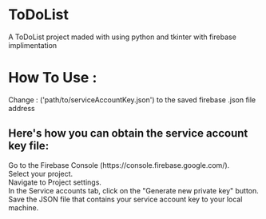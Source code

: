 <p>
<h1> ToDoList </h1>
A ToDoList project maded with using python and tkinter with firebase implimentation
</p>
<p>
<h1>How To Use : </h1>
Change : ('path/to/serviceAccountKey.json')
to the saved firebase .json file address
</p>
<p>
  <h2>Here's how you can obtain the service account key file: </h2>
  Go to the Firebase Console (https://console.firebase.google.com/).<br>
Select your project.<br>
Navigate to Project settings.<br>
In the Service accounts tab, click on the "Generate new private key" button.<br>
Save the JSON file that contains your service account key to your local machine.<br>
</p>
